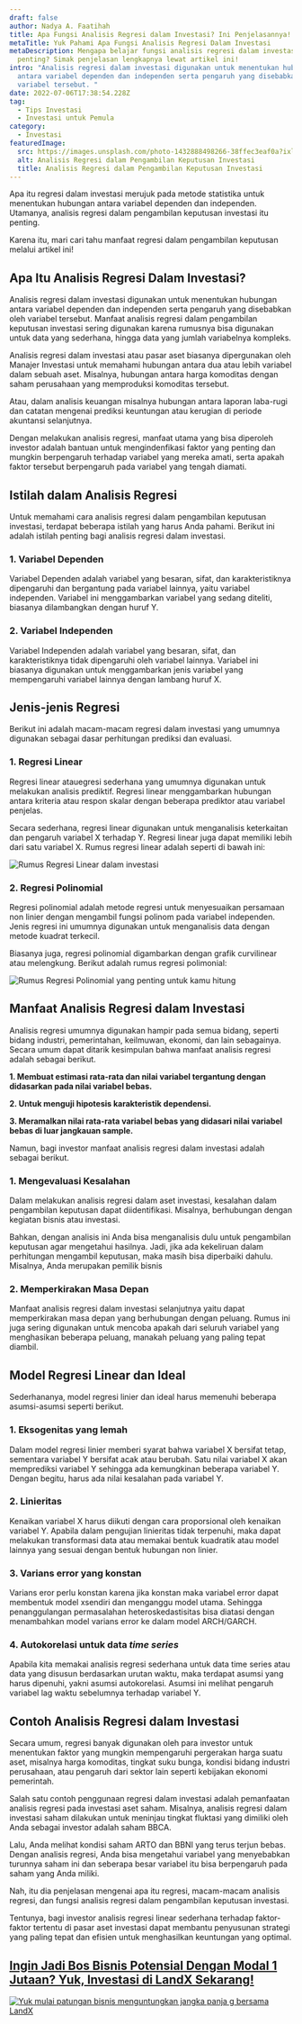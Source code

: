 ```yaml
---
draft: false
author: Nadya A. Faatihah
title: Apa Fungsi Analisis Regresi dalam Investasi? Ini Penjelasannya!
metaTitle: Yuk Pahami Apa Fungsi Analisis Regresi Dalam Investasi
metaDescription: Mengapa belajar fungsi analisis regresi dalam investasi
  penting? Simak penjelasan lengkapnya lewat artikel ini!
intro: "Analisis regresi dalam investasi digunakan untuk menentukan hubungan
  antara variabel dependen dan independen serta pengaruh yang disebabkan oleh
  variabel tersebut. "
date: 2022-07-06T17:38:54.228Z
tag:
  - Tips Investasi
  - Investasi untuk Pemula
category:
  - Investasi
featuredImage:
  src: https://images.unsplash.com/photo-1432888498266-38ffec3eaf0a?ixlib=rb-1.2.1&ixid=MnwxMjA3fDB8MHxwaG90by1wYWdlfHx8fGVufDB8fHx8&auto=format&fit=crop&w=874&q=80
  alt: Analisis Regresi dalam Pengambilan Keputusan Investasi
  title: Analisis Regresi dalam Pengambilan Keputusan Investasi
---
```

<!--StartFragment-->

Apa itu regresi dalam investasi merujuk pada metode statistika untuk menentukan hubungan antara variabel dependen dan independen. Utamanya, analisis regresi dalam pengambilan keputusan investasi itu penting. 

Karena itu, mari cari tahu manfaat regresi dalam pengambilan keputusan melalui artikel ini!

## Apa Itu Analisis Regresi Dalam Investasi?

Analisis regresi dalam investasi digunakan untuk menentukan hubungan antara variabel dependen dan independen serta pengaruh yang disebabkan oleh variabel tersebut. Manfaat analisis regresi dalam pengambilan keputusan investasi sering digunakan karena rumusnya bisa digunakan untuk data yang sederhana, hingga data yang jumlah variabelnya kompleks.

Analisis regresi dalam investasi atau pasar aset biasanya dipergunakan oleh Manajer Investasi untuk memahami hubungan antara dua atau lebih variabel dalam sebuah aset. Misalnya, hubungan antara harga komoditas dengan saham perusahaan yang memproduksi komoditas tersebut. 

Atau, dalam analisis keuangan misalnya hubungan antara laporan laba-rugi dan catatan mengenai prediksi keuntungan atau kerugian di periode akuntansi selanjutnya. 

Dengan melakukan analisis regresi, manfaat utama yang bisa diperoleh investor adalah bantuan untuk mengindenfikasi faktor yang penting dan mungkin berpengaruh terhadap variabel yang mereka amati, serta apakah faktor tersebut berpengaruh pada variabel yang tengah diamati.

## Istilah dalam Analisis Regresi

Untuk memahami cara analisis regresi dalam pengambilan keputusan investasi, terdapat beberapa istilah yang harus Anda pahami. Berikut ini adalah istilah penting bagi analisis regresi dalam investasi.

### 1. Variabel Dependen

Variabel Dependen adalah variabel yang besaran, sifat, dan karakteristiknya dipengaruhi dan bergantung pada variabel lainnya, yaitu variabel independen. Variabel ini menggambarkan variabel yang sedang diteliti, biasanya dilambangkan dengan huruf Y.

### 2. Variabel Independen

Variabel Independen adalah variabel yang besaran, sifat, dan karakteristiknya tidak dipengaruhi oleh variabel lainnya. Variabel ini biasanya digunakan untuk menggambarkan jenis variabel yang mempengaruhi variabel lainnya dengan lambang huruf X.

## Jenis-jenis Regresi

Berikut ini adalah macam-macam regresi dalam investasi yang umumnya digunakan sebagai dasar perhitungan prediksi dan evaluasi. 

### 1. Regresi Linear

Regresi linear atauegresi sederhana yang umumnya digunakan untuk melakukan analisis prediktif. Regresi linear menggambarkan hubungan antara kriteria atau respon skalar dengan beberapa prediktor atau variabel penjelas.

Secara sederhana, regresi linear digunakan untuk menganalisis keterkaitan dan pengaruh variabel X terhadap Y. Regresi linear juga dapat memiliki lebih dari satu variabel X. Rumus regresi linear adalah seperti di bawah ini:

![Rumus Regresi Linear dalam investasi](https://media.discordapp.net/attachments/976381310857773066/994299864399757382/Rumus_Regresi_Linear.PNG "cara perhitungan Rumus Regresi Linear")

### 2. Regresi Polinomial

Regresi polinomial adalah metode regresi untuk menyesuaikan persamaan non linier dengan mengambil fungsi polinom pada variabel independen. Jenis regresi ini umumnya digunakan untuk menganalisis data dengan metode kuadrat terkecil. 

Biasanya juga, regresi polinomial digambarkan dengan grafik curvilinear atau melengkung. Berikut adalah rumus regresi polimonial:

![Rumus Regresi Polinomial yang penting untuk kamu hitung](https://media.discordapp.net/attachments/976381310857773066/994299864605274132/Rumus_Regresi_Polinomial.PNG "Analisis regresi yang penting dipahami oleh pemula")

## Manfaat Analisis Regresi dalam Investasi

Analisis regresi umumnya digunakan hampir pada semua bidang, seperti bidang industri, pemerintahan, keilmuwan, ekonomi, dan lain sebagainya. Secara umum dapat ditarik kesimpulan bahwa manfaat analisis regresi adalah sebagai berikut.

**1. Membuat estimasi rata-rata dan nilai variabel tergantung dengan didasarkan pada nilai variabel bebas.**

**2. Untuk menguji hipotesis karakteristik dependensi.**

**3. Meramalkan nilai rata-rata variabel bebas yang didasari nilai variabel bebas di luar jangkauan sample.**

Namun, bagi investor manfaat analisis regresi dalam investasi adalah sebagai berikut.

### 1. Mengevaluasi Kesalahan

Dalam melakukan analisis regresi dalam aset investasi, kesalahan dalam pengambilan keputusan dapat diidentifikasi. Misalnya, berhubungan dengan kegiatan bisnis atau investasi. 

Bahkan, dengan analisis ini Anda bisa menganalisis dulu untuk pengambilan keputusan agar mengetahui hasilnya. Jadi, jika ada kekeliruan dalam perhitungan mengambil keputusan, maka masih bisa diperbaiki dahulu. Misalnya, Anda merupakan pemilik bisnis 

### 2. Memperkirakan Masa Depan

Manfaat analisis regresi dalam investasi selanjutnya yaitu dapat memperkirakan masa depan yang berhubungan dengan peluang. Rumus ini juga sering digunakan untuk mencoba apakah dari seluruh variabel yang menghasikan beberapa peluang, manakah peluang yang paling tepat diambil. 

## Model Regresi Linear dan Ideal

Sederhananya, model regresi linier dan ideal harus memenuhi beberapa asumsi-asumsi seperti berikut.

### 1. Eksogenitas yang lemah

Dalam model regresi linier memberi syarat bahwa variabel X bersifat tetap, sementara variabel Y bersifat acak atau berubah. Satu nilai variabel X akan memprediksi variabel Y sehingga ada kemungkinan beberapa variabel Y. Dengan begitu, harus ada nilai kesalahan pada variabel Y.

### 2. Linieritas

Kenaikan variabel X harus diikuti dengan cara proporsional oleh kenaikan variabel Y. Apabila dalam pengujian linieritas tidak terpenuhi, maka dapat melakukan transformasi data atau memakai bentuk kuadratik atau model lainnya yang sesuai dengan bentuk hubungan non linier.

### 3. Varians error yang konstan

Varians eror perlu konstan karena jika konstan maka variabel error dapat membentuk model xsendiri dan menganggu model utama. Sehingga penanggulangan permasalahan heteroskedastisitas bisa diatasi dengan menambahkan model varians error ke dalam model ARCH/GARCH.

### 4. Autokorelasi untuk data *time series*

Apabila kita memakai analisis regresi sederhana untuk data time series atau data yang disusun berdasarkan urutan waktu, maka terdapat asumsi yang harus dipenuhi, yakni asumsi autokorelasi. Asumsi ini melihat pengaruh variabel lag waktu sebelumnya terhadap variabel Y.

## Contoh Analisis Regresi dalam Investasi

Secara umum, regresi banyak digunakan oleh para investor untuk menentukan faktor yang mungkin mempengaruhi pergerakan harga suatu aset, misalnya harga komoditas, tingkat suku bunga, kondisi bidang industri perusahaan, atau pengaruh dari sektor lain seperti kebijakan ekonomi pemerintah.

Salah satu contoh penggunaan regresi dalam investasi adalah pemanfaatan analisis regresi pada investasi aset saham. Misalnya, analisis regresi dalam investasi saham dilakukan untuk meninjau tingkat fluktasi yang dimiliki oleh Anda sebagai investor adalah saham BBCA. 

Lalu, Anda melihat kondisi saham ARTO dan BBNI yang terus terjun bebas. Dengan analisis regresi, Anda bisa mengetahui variabel yang menyebabkan turunnya saham ini dan seberapa besar variabel itu bisa berpengaruh pada saham yang Anda miliki.

Nah, itu dia penjelasan mengenai apa itu regresi, macam-macam analisis regresi, dan fungsi analisis regresi dalam pengambilan keputusan investasi. 

Tentunya, bagi investor analisis regresi linear sederhana terhadap faktor-faktor tertentu di pasar aset investasi dapat membantu penyusunan strategi yang paling tepat dan efisien untuk menghasilkan keuntungan yang optimal.

## [Ingin Jadi Bos Bisnis Potensial Dengan Modal 1 Jutaan? Yuk, Investasi di LandX Sekarang](https://landx.id/project/?utm_source=Blog&utm_medium=organic+keyword&utm_campaign=blog&utm_id=Blog)[!](https://landx.id/project/?utm_source=Blog&utm_medium=organic+keyword&utm_campaign=blog&utm_id=Blog)

<!--StartFragment-->

[![Yuk mulai patungan bisnis menguntungkan jangka panja g bersama LandX](https://accountgram-production.sfo2.cdn.digitaloceanspaces.com/landx_ghost/2021/09/Equity-Crowdfunding-di-Indonesia-1--3.png)](https://landx.id/project/?utm_source=Blog&utm_medium=organic+keyword&utm_campaign=blog&utm_id=Blog)

<!--EndFragment-->